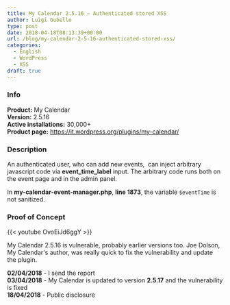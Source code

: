 ```yaml
---
title: My Calendar 2.5.16 – Authenticated stored XSS
author: Luigi Gubello
type: post
date: 2018-04-18T08:13:39+00:00
url: /blog/my-calendar-2-5-16-authenticated-stored-xss/
categories:
  - English
  - WordPress
  - XSS
draft: true
---
```

### Info

**Product:** My Calendar  
**Version:** 2.5.16  
**Active installations:** 30,000+  
**Product page:** <https://it.wordpress.org/plugins/my-calendar/>

### Description

An authenticated user, who can add new events,  can inject arbitrary javascript code via **event_time_label** input. The arbitrary code runs both on the event page and in the admin panel.

In **my-calendar-event-manager.php**, **line 1873**, the variable `$eventTime` is not sanitized.

### Proof of Concept

{{< youtube OvoEiJd6ggY >}}
&nbsp;
  
My Calendar 2.5.16 is vulnerable, probably earlier versions too. Joe Dolson, My Calendar's author, was really quick to fix the vulnerability and update the plugin.

**02/04/2018** - I send the report  
**03/04/2018** - My Calendar is updated to version **2.5.17** and the vulnerability is fixed  
**18/04/2018** - Public disclosure